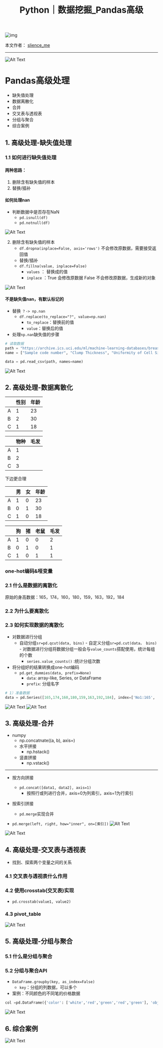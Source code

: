 ﻿---
layout: post
title: Python｜数据挖掘_Pandas高级
categories: [Python]
description: 数据挖掘_Pandas高级
keywords: 编程语言, Python 
mermaid: false
sequence: false
flow: false
mathjax: false
mindmap: false
mindmap2: false
---

![img](/images/posts/logo_slienceme3.png)

本文作者： [slience_me](https://slienceme.cn/)

---

![Alt Text](/images/posts/f1807458341444e795ee930fa81f9295.png)

# Pandas高级处理
- 缺失值处理
- 数据离散化
- 合并
- 交叉表与透视表
- 分组与聚合
- 综合案例

## 1. 高级处理-缺失值处理
### 1.1 如何进行缺失值处理
#### 两种思路：
1. 删除含有缺失值的样本
2. 替换/插补
#### 如何处理nan
- 判断数据中是否存在NaN
	- `pd.isnull(df)`
	- `pd.notnull(df)`

![Alt Text](/images/posts/223b6f48d9dd4465b93c69d9fb9b191f.png)

2. 删除含有缺失值的样本
	- `df.dropna(inplace=False, axis='rows')` 不会修改原数据，需要接受返回值
	- 替换/插补
	- `df.fillna(value, inplace=False)`
		- `values` ： 替换成的值
		- `inplace` ：True 会修改原数据  False 不会修改原数据，生成新的对象 

![Alt Text](/images/posts/6293619391b849678b1ee2419e0ddebe.png)

#### 不是缺失值nan，有默认标记的
- 替换 `？-> np.nan`
	- `df.replace(to_replace="?", value=np.nan)`
		- `to_replace`：替换前的值
		- `value`：替换后的值
- 处理`np.nan`缺失值的步骤

```python
# 读取数据
path = "https://archive.ics.uci.edu/ml/machine-learning-databases/breast-cancer-wisconsin/breast-cancer-wisconsin.data"
name = ["Sample code number", "Clump Thickness", "Uniformity of Cell Size", "Uniformity of Cell Shape", "Marginal Adhesion", "Single Epithelial Cell Size", "Bare Nuclei", "Bland Chromatin", "Normal Nucleoli", "Mitoses", "Class"]

data = pd.read_csv(path, names=name)
```
![Alt Text](/images/posts/a542346dfccb4918b5e4c3892a325962.png)

## 2. 高级处理-数据离散化
|  |性别  | 年龄 |
|--|--|--|
| A | 1 |23 |
| B |  2|30 |
| C  | 1 |18 |

|  |物种| 毛发|
|--|--|--|
| A | 1 ||
| B |  2||
| C  | 3 ||

下边更合理

|  |男 | 女 | 年龄 |
|--|--|--|--|
| A | 1 |0 |23 |
| B |  0|1 |30 |
| C  | 1 |0 | 18|


|  |狗| 猪  | 老鼠 |毛发  |
|--|--|--|--| --|
| A | 1 |0 |0| 2 |
| B |  0|1 |0 | 1 |
| C  | 1 |0 | 1| 1 |

### one-hot编码&哑变量
### 2.1 什么是数据的离散化
   原始的身高数据：165，174，160，180，159，163，192，184
### 2.2 为什么要离散化
### 2.3 如何实现数据的离散化
- 对数据进行分组
     - 自动分组`sr=pd.qcut(data, bins)`
      - 自定义分组`sr=pd.cut(data， bins)`
      - 对数据进行分组将数据分组一般会与`value_counts`搭配使用，统计每组的个数
      	- `series.value_counts()` :统计分组次数
- 将分组好的结果转换成one-hot编码
     -  `pd.get_dummies(data, prefix=None)`
     	- `data`: array-like, Series, or DataFrame
     	- `prefix`: 分组名字

```python
# 1）准备数据
data = pd.Series([165,174,160,180,159,163,192,184], index=['No1:165', 'No2:174','No3:160', 'No4:180', 'No5:159', 'No6:163', 'No7:192', 'No8:184']) 
```
![Alt Text](/images/posts/ea3573dd4a324ab594d8fac87651cb8c.png)
![Alt Text](/images/posts/77cc0633755b485e83da74dadfadf34f.png)

## 3. 高级处理-合并
-  numpy
     - np.concatnate((a, b), axis=)
     - 水平拼接
         - np.hstack()
     - 竖直拼接
        -  np.vstack()
---            
- 按方向拼接
	- `pd.concat([data1, data2], axis=1)`
		- 按照行或列进行合并，axis=0为列索引，axis=1为行索引 
- 按索引拼接
	- `pd.merge`实现合并

- `pd.merge(left, right, how="inner", on=[索引])`
![Alt Text](/images/posts/a4d8f48e25f14111aac3e0d716ddfb0a.png)

![Alt Text](/images/posts/b6819159ffaf4b04abd6dd890bfbceee.png)

## 4. 高级处理-交叉表与透视表
  - 找到、探索两个变量之间的关系
### 4.1 交叉表与透视表什么作用
### 4.2 使用crosstab(交叉表)实现
   - `pd.crosstab(value1, value2)`
### 4.3 pivot_table

![Alt Text](/images/posts/8a49f7ebeabc40579328f31a3e77dc67.png)

## 5. 高级处理-分组与聚合
### 5.1 什么是分组与聚合
### 5.2 分组与聚合API
- `DataFrame.groupby(key, as_index=False)`
	- `key`：分组的列数据，可以多个 
- 案例：不同颜色的不同笔的价格数据

```python
col =pd.DataFrame({'color': ['white','red','green','red','green'], 'object': ['pen','pencil','pencil','ashtray','pen'],'price1':[5.56,4.20,1.30,0.56,2.75],'price2':[4.75,4.12,1.60,0.75,3.15]})

```
![Alt Text](/images/posts/c57467ac3cd14e308ce96327995af0b6.png)


## 6. 综合案例
![Alt Text](/images/posts/7c626edaf0054feca43d7cd4e3874d58.png)

